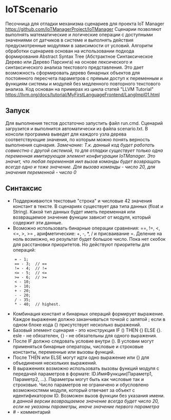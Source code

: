 # IoTScenario
Песочница для отладки механизма сценариев для проекта IoT Manager https://github.com/IoTManagerProject/IoTManager
Сценарии позволяют выполнять математические и логические операции с доступными значениями от датчиков в системе и выполнять действия предусмотренные модулями в зависимости от условий.
Алгоритм обработки сценариев основан на использовании подхода формирования Abstract Syntax Tree (Абстрактное Синтаксическое Дерево или Дерево Парсинга) на основе лексического и синтаксического анализа текстового представления. Это дает возможность сформировать дерево бинарных объектов для постоянного пересчета параметров с прямым доступ к переменным и функциям системы и модулей без медленного повторного текстового анализа.
Код основан на примерах из цикла статей "LLVM Tutorial" https://llvm.org/docs/tutorial/MyFirstLanguageFrontend/LangImpl01.html

## Запуск
Для выполнения тестов достаточно запустить файл run.cmd. Сценарий загрузится и выполнится автоматически из файла scenario.txt. В консоли программа выведет для каждого узла дерева соответствующие значения, по которым можно понять верность выполнения сценария.
*Замечание: Т.к. данный код будет работать совместно с другой системой, то для отладки существует только одна переменная имитирующая элемент конфигурации IoTManager. Это значит, что любая переменная иил вызов команды будет возвращать всегда одно и тоже значение. Для вызова команды - число 20, для значения переменной - число 0*

## Синтаксис
- Поддерживаются текстовые "строка" и числовые 42 значения констант в тексте. В сценариях существует два типа данных (float и String). Какой тип данных будет иметь переменная или возвращаемое значение функции зависит от модуля, который содержит эти данные.
- Возможно использовать бинарные операции сравнения: ==, !=, <, <=, >, >= , арифметические: +, -, *, / и присваивание =. Деление на ноль возможно, но результат будет большое число. Пока нет скобок для расстановки приоритетов. Но действуют приоритеты для операций:
```
    = - 1;  
    == - 3;  // ==
    != - 4;  // !=
    <= - 5;  // <=
    >= - 6;  // >=
    < - 10;
    > - 10;
    + - 20;
    - - 20;
    / - 35;
    * - 40;  // highest.
```
- Комбинация констант и бинарных операций формирует выражение. Каждое выражение должно заканчиваться точкой с запятой ; если в одном блоке кода {} присутствует несколько выражений.
- Базовый элемент сценария - это конструкция IF () THEN {} ELSE {}. esle - не обязателен, {} - не обязательны для одного выражения.
- После IF должно следовать условие внутри (). В условии могут применяться бинарные операторы, числовые и строковые константы, переменные или вызовы функций. 
- После THEN или ELSE могут идти одно выражение или {} для объединения нескольких выражений.
- В выражениях возможно использовать вызовы функций модуля с передачей параметров в формате: ID.ИмяФункции(Параметр1, Параметр2, ...). Параметры могут быть как числовые так и строковые. Число параметров не ограничено и обусловлено возможностями модуля, который отвечает за объект с идентификатором ID. Возможен вызов функции без указания имени. *в данной версии возвращаемое значение всегда будет число 20, если не указаны параметры, иначе значение первого параметра*
- \# - комментарий